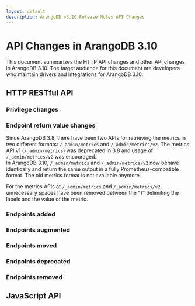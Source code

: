 ```yaml
---
layout: default
description: ArangoDB v3.10 Release Notes API Changes
---
```

API Changes in ArangoDB 3.10
============================

This document summarizes the HTTP API changes and other API changes in ArangoDB 3.10.
The target audience for this document are developers who maintain drivers and
integrations for ArangoDB 3.10.

## HTTP RESTful API

### Privilege changes

### Endpoint return value changes

Since ArangoDB 3.8, there have been two APIs for retrieving the metrics in two different formats: `/_admin/metrics` and `/_admin/metrics/v2`. The metrics API v1 (`/_admin/metrics`) was deprecated in 3.8 and usage of `/_admin/metrics/v2` was encouraged.  
In ArangoDB 3.10, `/_admin/metrics` and `/_admin/metrics/v2` now behave identically and return the same output in a fully Prometheus-compatible format. The old metrics format is not available anymore.

For the metrics APIs at `/_admin/metrics` and `/_admin/metrics/v2`, unnecessary spaces have been removed between the "}" delimiting the labels and the value of the metric.


### Endpoints added

### Endpoints augmented

### Endpoints moved

### Endpoints deprecated

### Endpoints removed

## JavaScript API
